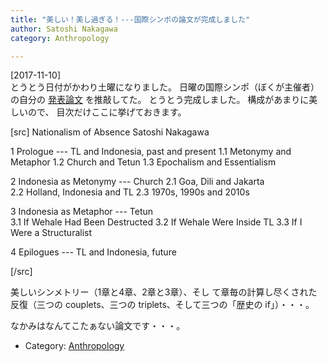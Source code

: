 ```yaml
---
title: "美しい！美し過ぎる！---国際シンポの論文が完成しました"
author: Satoshi Nakagawa
category: Anthropology

---
```


[2017-11-10]  
 とうとう日付がかわり土曜になりました。
日曜の国際シンポ（ぼくが主催者）の自分の
[発表論文](/~satoshi/anthrop/works/paper-3/nationalism.html)
を推敲してた。
とうとう完成しました。
構成があまりに美しいので、
目次だけここに挙げておきます。

[src]
Nationalism of Absence
Satoshi Nakagawa

1 Prologue --- TL and Indonesia, past and present
1.1 Metonymy and Metaphor
1.2 Church and Tetun
1.3 Epochalism and Essentialism                                               
                                                                              
2 Indonesia as Metonymy --- Church
2.1 Goa, Dili and Jakarta                                                     
2.2 Holland, Indonesia and TL
2.3 1970s, 1990s and 2010s                                                    
                                                                              
3 Indonesia as Metaphor --- Tetun                                             
3.1 If Wehale Had Been Destructed
3.2 If Wehale Were Inside TL
3.3 If I Were a Structuralist
                                                                              
4 Epilogues --- TL and Indonesia, future

[/src]

 美しいシンメトリー（1章と4章、2章と3章）、そし
て章毎の計算し尽くされた反復（三つの couplets、三つの
triplets、そして三つの「歴史の if」）・・・。

 なかみはなんてこたぁない論文です・・・。

- Category: [Anthropology](/categories.html#Anthropology)

